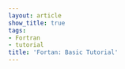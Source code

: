 ```yaml
---
layout: article
show_title: true
tags:
- Fortran
- tutorial
title: 'Fortan: Basic Tutorial'
---
```

